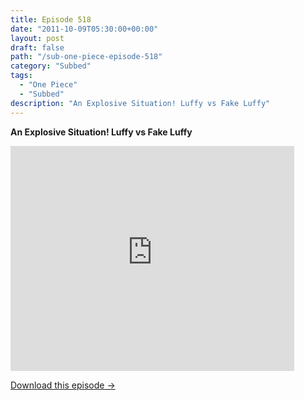 ```yaml
---
title: Episode 518
date: "2011-10-09T05:30:00+00:00"
layout: post
draft: false
path: "/sub-one-piece-episode-518"
category: "Subbed"
tags:
  - "One Piece"
  - "Subbed"
description: "An Explosive Situation! Luffy vs Fake Luffy"
---
```


**An Explosive Situation! Luffy vs Fake Luffy**

<iframe width="640" height="360" src="https://www.rapidvideo.com/e/G6FRPF544U" frameborder="0" marginwidth=0 marginheight=0 scrolling=no allowfullscreen style="max-width:90%;"></iframe>

<a href="http://ouo.io/qs/eCodkFEQ?s=https://www.rapidvideo.com/d/G6FRPF544U" class="styled_a">Download this episode →</a>

